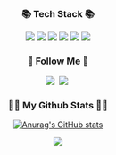 
<h3 align="center">📚 Tech Stack 📚</h3>
<p align="center">
  <img src="https://img.shields.io/badge/Android-3DDC84?style=flat-square&logo=Android&logoColor=white"/>
  <img src="https://img.shields.io/badge/Java-007396?style=flat-square&logo=Java&logoColor=white"/>
  <img src="https://img.shields.io/badge/SpringBoot-6DB33F?style=flat-square&logo=SpringBoot&logoColor=white"/>
  <img src="https://img.shields.io/badge/Eclipse-2C2255?style=flat-square&logoo=Eclipse&logoColor=white"/>
  <img src="https://img.shields.io/badge/HTML-E34F26?style=flat-square&logoo=HTML5&logoColor=white"/>
  <img src="https://img.shields.io/badge/CSS-FF9933?style=flat-square&logoo=CSS&logoColor=white"/>
</p>

<h3 align="center">🌈 Follow Me 🌈</h3>
<p align="center">
  <a href="https://woong1120.tistory.com"><img src="https://img.shields.io/badge/TISTORY-FF5E00?style=flat-square&logo=TISTORY&logoColor=white&link=https://woong1120.tistory.com"/></a>&nbsp
  <a href="https://www.instagram.com/woong.hj/"><img src="https://img.shields.io/badge/Instagram-E4405F?style=flat-square&logo=Instagram&logoColor=white&link=https://www.instagram.com/woong.hj/"/></a>&nbsp
</p>

<h3 align="center">👩‍💻 My Github Stats 👩‍💻</h3>
<div align="center">

[![Anurag's GitHub stats](https://github-readme-stats.vercel.app/api?username=hyeinisfree&hide_title=true&show_icons=true&include_all_commits=true&disable_animations=true&theme=vue)](https://github.com/anuraghazra/github-readme-stats)
</div>

<p align="center">
  <a href="https://hits.seeyoufarm.com"><img src="https://hits.seeyoufarm.com/api/count/incr/badge.svg?url=https%3A%2F%2Fgithub.com%2Fhyeinisfree&count_bg=%2341B883&title_bg=%23CDC2C2&icon=github.svg&icon_color=%23E7E7E7&title=hits&edge_flat=false"/></a>
</p>
